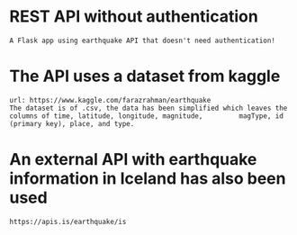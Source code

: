 # REST API without authentication
    A Flask app using earthquake API that doesn't need authentication!
    
# The API uses a dataset from kaggle 
    url: https://www.kaggle.com/farazrahman/earthquake
    The dataset is of .csv, the data has been simplified which leaves the columns of time, latitude, longitude, magnitude,         magType, id (primary key), place, and type.
    
# An external API with earthquake information in Iceland has also been used
    https://apis.is/earthquake/is
